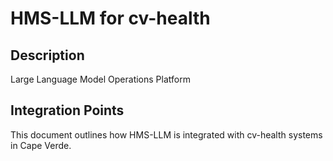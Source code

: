 # HMS-LLM for cv-health

## Description

Large Language Model Operations Platform

## Integration Points

This document outlines how HMS-LLM is integrated with cv-health systems in Cape Verde.
